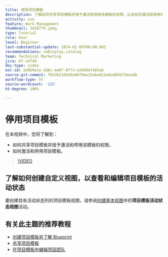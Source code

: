```yaml
---
title: 停用项目模板
description: 了解如何共享项目模板并授予激活和停用该模板的权限，以及如何激活和停用项目模板。
activity: use
feature: Work Management
thumbnail: 3426779.jpeg
type: Tutorial
role: User
level: Beginner
last-substantial-update: 2024-01-09T00:00:00Z
recommendations: noDisplay,catalog
team: Technical Marketing
jira: KT-14749
doc-type: video
exl-id: ad9b9e1e-3d8c-4a0f-8f73-e204047485a6
source-git-commit: f033b210268e8979ee15abe812e6ad85673eeedb
workflow-type: ht
source-wordcount: '125'
ht-degree: 100%

---
```


# 停用项目模板

在本视频中，您将了解到：

* 如何共享项目模板并授予激活和停用该模板的权限。
* 如何激活和停用项目模板。

>[!VIDEO](https://video.tv.adobe.com/v/3426779/?quality=12&learn=on)

## 了解如何创建自定义视图，以查看和编辑项目模板的活动状态

要创建具有活动状态列的项目模板视图，请参阅[创建基本视图](https://experienceleague.adobe.com/docs/workfront-learn/tutorials-workfront/reporting/basic-reporting/create-a-basic-view.html?lang=zh-hans)中的&#x200B;**项目模板活动状态视图**&#x200B;活动。

## 有关此主题的推荐教程

* [创建项目模板并了解 Blueprint](/help/manage-work/create-and-manage-project-templates/create-a-project-template.md)
* [共享项目模板](/help/manage-work/create-and-manage-project-templates/share-a-project-template.md)
* [在项目模板中编辑项目团队](/help/manage-work/create-and-manage-project-templates/edit-the-project-team-in-a-project-template.md)
